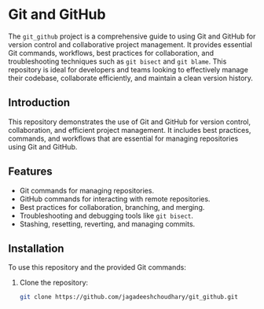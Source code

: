 # Git and GitHub

The `git_github` project is a comprehensive guide to using Git and GitHub for version control and collaborative project management. It provides essential Git commands, workflows, best practices for collaboration, and troubleshooting techniques such as `git bisect` and `git blame`. This repository is ideal for developers and teams looking to effectively manage their codebase, collaborate efficiently, and maintain a clean version history.

## Introduction

This repository demonstrates the use of Git and GitHub for version control, collaboration, and efficient project management. It includes best practices, commands, and workflows that are essential for managing repositories using Git and GitHub.

## Features

- Git commands for managing repositories.
- GitHub commands for interacting with remote repositories.
- Best practices for collaboration, branching, and merging.
- Troubleshooting and debugging tools like `git bisect`.
- Stashing, resetting, reverting, and managing commits.

## Installation

To use this repository and the provided Git commands:

1. Clone the repository:
   ```bash
   git clone https://github.com/jagadeeshchoudhary/git_github.git
